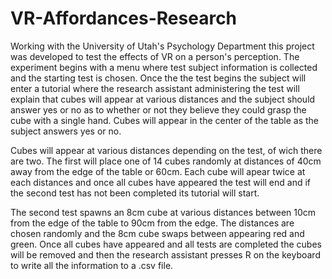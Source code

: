 # VR-Affordances-Research

  Working with the University of Utah's Psychology Department this project was developed to test the effects of VR on a person's perception.
The experiment begins with a menu where test subject information is collected and the starting test is chosen. Once the the test begins the
subject will enter a tutorial where the research assistant administering the test will explain that cubes will appear at various distances
and the subject should answer yes or no as to whether or not they believe they could grasp the cube with a single hand. Cubes will appear
in the center of the table as the subject answers yes or no.

 Cubes will appear at various distances depending on the test, of wich there are two. The first will place one of 14 cubes randomly at
 distances of 40cm away from the edge of the table or 60cm. Each cube will apear twice at each distances and once all cubes have appeared
 the test will end and if the second test has not been completed its tutorial will start.
 
 The second test spawns an 8cm cube at various distances between 10cm from the edge of the table to 90cm from the edge. The distances are
 chosen randomly and the 8cm cube swaps between appearing red and green. Once all cubes have appeared and all tests are completed the cubes
 will be removed and then the research assistant presses R on the keyboard to write all the information to a .csv file.
